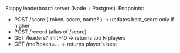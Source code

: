 Flappy leaderboard server (Node + Postgres).
Endpoints:
- POST /score  { token, score, name? }  -> updates best_score only if higher
- POST /record (alias of /score)
- GET  /leaders?limit=10  -> returns top N players
- GET  /me?token=... -> returns player's best
